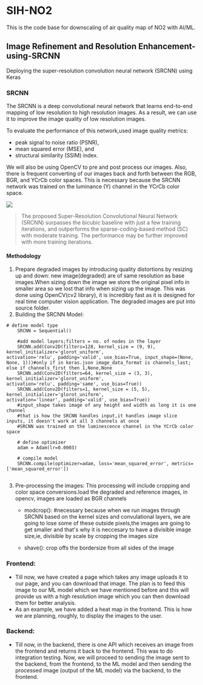 # SIH-NO2
This is the code base for downscaling of air quality map of NO2 with AI/ML.

## Image Refinement and Resolution Enhancement-using-SRCNN
Deploying the super-resolution convolution neural network (SRCNN) using Keras 

### SRCNN
The SRCNN is a deep convolutional neural network that learns end-to-end mapping of low resolution to high resolution images. As a result, we can use it to improve the image quality of low resolution images.

To evaluate the performance of this network,used image quality metrics:
- peak signal to noise ratio (PSNR), 
- mean squared error (MSE), and 
- structural similarity (SSIM) index.

We will also be using OpenCV to pre and post process our images. Also, there is frequent converting of our images back and forth between the RGB, BGR, and YCrCb color spaces. This is necessary because the SRCNN network was trained on the luminance (Y) channel in the YCrCb color space.

![](http://mmlab.ie.cuhk.edu.hk/projects/SRCNN/img/figure1.png)<br/>
>The proposed Super-Resolution Convolutional Neural Network (SRCNN) surpasses the bicubic baseline with just a few training iterations, and outperforms the sparse-coding-based method (SC) with moderate training. The performance may be further improved with more training iterations.

#### Methodology
1. Prepare degraded images by introducing quality distortions by resizing up and down: new image(degraded) are of same resolution as base images.When sizing down the image we store the original pixel info in smaller area so we lost that info when sizing up the image. This was done using OpenCV(cv2 library), it is incredibly fast as it is designed for real time computer vision application. The degraded images are put into source folder.
2. Building the SRCNN Model:<br/>
```
# define model type
    SRCNN = Sequential()
    
    #add model layers;filters = no. of nodes in the layer
    SRCNN.add(Conv2D(filters=128, kernel_size = (9, 9), kernel_initializer='glorot_uniform',                     activation='relu', padding='valid', use_bias=True, input_shape=(None, None, 1)))#only if in keras.json image_data_format is channels_last; else if channels_first then 1,None,None
    SRCNN.add(Conv2D(filters=64, kernel_size = (3, 3), kernel_initializer='glorot_uniform',                     activation='relu', padding='same', use_bias=True))
    SRCNN.add(Conv2D(filters=1, kernel_size = (5, 5), kernel_initializer='glorot_uniform',                     activation='linear', padding='valid', use_bias=True))
    #input_shape takes image of any height and width as long it is one channel
    #that is how the SRCNN handles input,it handles image slice inputs, it doesn't work at all 3 channels at once
    #SRCNN was trained on the luminescence channel in the YCrCb color space 
    
    # define optimizer
    adam = Adam(lr=0.0003)
    
    # compile model
    SRCNN.compile(optimizer=adam, loss='mean_squared_error', metrics=['mean_squared_error'])
    
```
3. Pre-processing the images: This processing will include cropping and color space conversions.load the degraded and reference images, in opencv, images are loaded as BGR channels
   
   - modcrop(): #necessary because when we run images through SRCNN based on the kernel sizes and convulational layers, we are going to lose some of these outside pixels,the images are going to get smaller and that's why it is neccesary to have a divisible image size,ie, divisible by scale by cropping the images size
  
   - shave(): crop offs the bordersize from all sides of the image

### Frontend:
- Till now, we have created a page which takes any image uploads it to our page, and you can download that image. The plan is to feed this image to our ML model which we have mentioned before and this will provide us with a high resolution image which you can then download them for better analysis.
- As an example, we have added a heat map in the frontend. This is how we are planning, roughly, to display the images to the user.

### Backend:
- Till now, in the backend, there is one API which receives an image from the frontend and returns it back to the frontend. This was to do integration testing. Now, we will proceed to sending the image sent to the backend, from the frontend, to the ML model and then sending the processed image (output of the ML model) via the backend, to the frontend.
